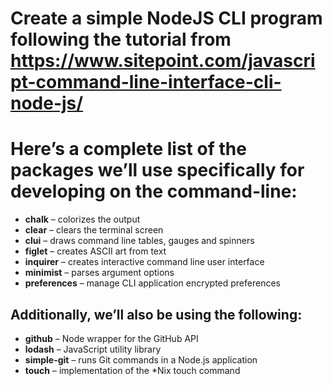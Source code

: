# Create a simple NodeJS CLI program following the tutorial from https://www.sitepoint.com/javascript-command-line-interface-cli-node-js/

# Here’s a complete list of the packages we’ll use specifically for developing on the command-line:

- **chalk** – colorizes the output
- **clear** – clears the terminal screen
- **clui** – draws command line tables, gauges and spinners
- **figlet** – creates ASCII art from text
- **inquirer** – creates interactive command line user interface
- **minimist** – parses argument options
- **preferences** – manage CLI application encrypted preferences

## Additionally, we’ll also be using the following:

- **github** – Node wrapper for the GitHub API
- **lodash** – JavaScript utility library
- **simple-git** – runs Git commands in a Node.js application
- **touch** – implementation of the *Nix touch command